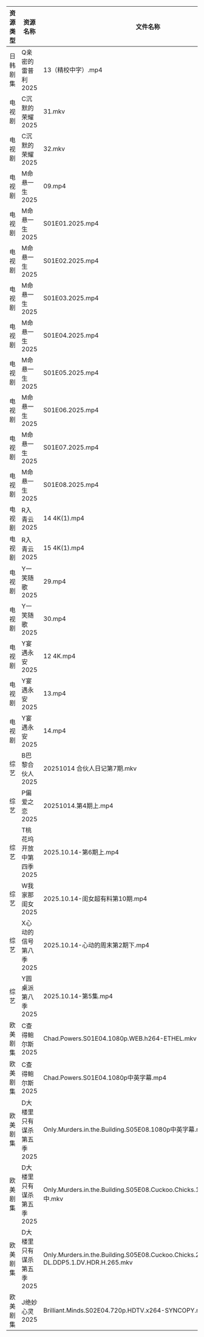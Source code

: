 | 资源类型 | 资源名称            | 文件名称                                                                                        | 分享链接                                 | 更新时间                |
| ---- | --------------- | ------------------------------------------------------------------------------------------- | ------------------------------------ | ------------------- |
| 日韩剧集 | Q亲密的雷普利2025     | 13（精校中字）.mp4                                                                                | https://pan.quark.cn/s/8cb9fd7634af  | 2025-10-14 12:25:04 |
| 电视剧  | C沉默的荣耀2025      | 31.mkv                                                                                      | https://www.alipan.com/s/NA1Ks8gSMgc | 2025-10-14 21:01:02 |
| 电视剧  | C沉默的荣耀2025      | 32.mkv                                                                                      | https://www.alipan.com/s/NA1Ks8gSMgc | 2025-10-14 21:01:02 |
| 电视剧  | M命悬一生2025       | 09.mp4                                                                                      | https://www.alipan.com/s/KBiWrF4oxcw | 2025-10-14 21:04:26 |
| 电视剧  | M命悬一生2025       | S01E01.2025.mp4                                                                             | https://www.alipan.com/s/KBiWrF4oxcw | 2025-10-14 13:01:08 |
| 电视剧  | M命悬一生2025       | S01E02.2025.mp4                                                                             | https://www.alipan.com/s/KBiWrF4oxcw | 2025-10-14 13:01:08 |
| 电视剧  | M命悬一生2025       | S01E03.2025.mp4                                                                             | https://www.alipan.com/s/KBiWrF4oxcw | 2025-10-14 13:01:07 |
| 电视剧  | M命悬一生2025       | S01E04.2025.mp4                                                                             | https://www.alipan.com/s/KBiWrF4oxcw | 2025-10-14 13:01:07 |
| 电视剧  | M命悬一生2025       | S01E05.2025.mp4                                                                             | https://www.alipan.com/s/KBiWrF4oxcw | 2025-10-14 13:01:06 |
| 电视剧  | M命悬一生2025       | S01E06.2025.mp4                                                                             | https://www.alipan.com/s/KBiWrF4oxcw | 2025-10-14 13:01:05 |
| 电视剧  | M命悬一生2025       | S01E07.2025.mp4                                                                             | https://www.alipan.com/s/KBiWrF4oxcw | 2025-10-14 13:01:05 |
| 电视剧  | M命悬一生2025       | S01E08.2025.mp4                                                                             | https://www.alipan.com/s/KBiWrF4oxcw | 2025-10-14 13:01:05 |
| 电视剧  | R入青云2025        | 14 4K(1).mp4                                                                                | https://www.alipan.com/s/7kV94cu2ZMy | 2025-10-14 19:04:21 |
| 电视剧  | R入青云2025        | 15 4K(1).mp4                                                                                | https://www.alipan.com/s/7kV94cu2ZMy | 2025-10-14 19:04:21 |
| 电视剧  | Y一笑随歌2025       | 29.mp4                                                                                      | https://www.alipan.com/s/HBWi8euiF1T | 2025-10-14 21:05:03 |
| 电视剧  | Y一笑随歌2025       | 30.mp4                                                                                      | https://www.alipan.com/s/HBWi8euiF1T | 2025-10-14 21:05:02 |
| 电视剧  | Y宴遇永安2025       | 12 4K.mp4                                                                                   | https://www.alipan.com/s/VE78Z2R4ZAM | 2025-10-14 08:04:55 |
| 电视剧  | Y宴遇永安2025       | 13.mp4                                                                                      | https://www.alipan.com/s/VE78Z2R4ZAM | 2025-10-14 19:04:57 |
| 电视剧  | Y宴遇永安2025       | 14.mp4                                                                                      | https://www.alipan.com/s/VE78Z2R4ZAM | 2025-10-14 21:05:07 |
| 综艺   | B巴黎合伙人2025      | 20251014 合伙人日记第7期.mkv                                                                       | https://pan.quark.cn/s/4264ec5c7676  | 2025-10-14 19:29:09 |
| 综艺   | P偏爱之恋2025       | 20251014.第4期上.mp4                                                                           | https://pan.quark.cn/s/2023e0def11e  | 2025-10-14 12:32:28 |
| 综艺   | T桃花坞开放中第四季2025  | 2025.10.14-第6期上.mp4                                                                         | https://pan.quark.cn/s/8b7ce4026740  | 2025-10-14 19:33:18 |
| 综艺   | W我家那闺女2025      | 2025.10.14-闺女超有料第10期.mp4                                                                    | https://pan.quark.cn/s/382e9ca0c203  | 2025-10-14 16:33:51 |
| 综艺   | X心动的信号第八季2025   | 2025.10.14-心动的周末第2期下.mp4                                                                    | https://pan.quark.cn/s/2ed22d9e58e2  | 2025-10-14 19:34:10 |
| 综艺   | Y圆桌派第八季2025     | 2025.10.14-第5集.mp4                                                                          | https://pan.quark.cn/s/1adadc68b5b4  | 2025-10-14 19:34:32 |
| 欧美剧集 | C查得鲍尔斯2025      | Chad.Powers.S01E04.1080p.WEB.h264-ETHEL.mkv                                                 | https://pan.quark.cn/s/525cb8513b0e  | 2025-10-14 16:20:08 |
| 欧美剧集 | C查得鲍尔斯2025      | Chad.Powers.S01E04.1080p中英字幕.mp4                                                            | https://pan.quark.cn/s/525cb8513b0e  | 2025-10-14 16:20:03 |
| 欧美剧集 | D大楼里只有谋杀第五季2025 | Only.Murders.in.the.Building.S05E08.1080p中英字幕.mp4                                           | https://pan.quark.cn/s/b69edc4a08ba  | 2025-10-14 12:20:40 |
| 欧美剧集 | D大楼里只有谋杀第五季2025 | Only.Murders.in.the.Building.S05E08.Cuckoo.Chicks.1080p.内封官中.mkv                            | https://pan.quark.cn/s/b69edc4a08ba  | 2025-10-14 16:20:28 |
| 欧美剧集 | D大楼里只有谋杀第五季2025 | Only.Murders.in.the.Building.S05E08.Cuckoo.Chicks.2160p.DSNP.WEB-DL.DDP5.1.DV.HDR.H.265.mkv | https://pan.quark.cn/s/b69edc4a08ba  | 2025-10-14 19:20:10 |
| 欧美剧集 | J绝妙心灵2025       | Brilliant.Minds.S02E04.720p.HDTV.x264-SYNCOPY.mkv                                           | https://pan.quark.cn/s/f6fca909cc0f  | 2025-10-14 16:22:33 |

